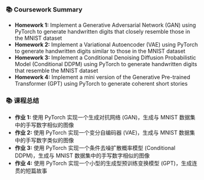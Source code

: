 ### 📚 **Coursework Summary**

- **Homework 1:** Implement a Generative Adversarial Network (GAN) using PyTorch to generate handwritten digits that closely resemble those in the MNIST dataset
- **Homework 2:** Implement a Variational Autoencoder (VAE) using PyTorch to generate handwritten digits similar to those in the MNIST dataset
- **Homework 3:** Implement a Conditional Denoising Diffusion Probabilistic Model (Conditional DDPM) using PyTorch to generate handwritten digits that resemble the MNIST dataset
- **Homework 4:** Implement a mini version of the Generative Pre-trained Transformer (GPT) using PyTorch to generate coherent short stories


### 📚 **课程总结**
- **作业 1:** 使用 PyTorch 实现一个生成对抗网络 (GAN)，生成与 MNIST 数据集中的手写数字相似的图像
- **作业 2:** 使用 PyTorch 实现一个变分自编码器 (VAE)，生成与 MNIST 数据集中的手写数字类似的图像
- **作业 3:** 使用 PyTorch 实现一个条件去噪扩散概率模型 (Conditional DDPM)，生成与 MNIST 数据集中的手写数字相似的图像
- **作业 4:** 使用 PyTorch 实现一个小型的生成型预训练变换模型 (GPT)，生成连贯的短篇故事

